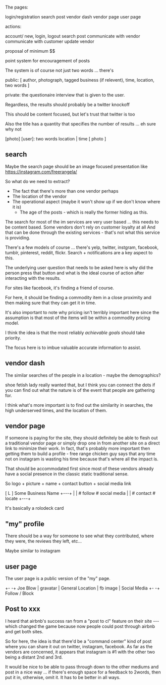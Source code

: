 The pages:

  login/registration
  search
  post
  vendor dash
  vendor page
  user page

actions:
  
  account/ new, login, logout
  search
  post
  communicate with vendor
  communicate with customer
  update vendor

  proposal of minimum $$

point system for encouragement of posts

The system is of course not just two words ... there's

  public:
  [ author, photograph, tagged business (if relevent), time, location, two words ]

  private:
  the questionaire interview that is given to the user.

  Regardless, the results should probably be a twitter knockoff

  This should be content focused, but let's trust that twitter is too

  Also the title has a quantity that specifies the number of results ...
  eh sure why not

  [photo] [user]: two words
          location | time
          [ photo ]
          

## search
Maybe the search page should be an image focused presentation like https://instagram.com/freerangela/

So what do we need to extract?

  * The fact that there's more than one vendor perhaps
  * The location of the vendor
  * The operational aspect (maybe it won't show up if we don't know where it is)
    * The age of the posts - which is really the former hiding as this.

The search for most of the im services are very user based ... this needs
to be content based.  Some vendors don't rely on customer loyalty at all
And that can be done through the existing services - that's not what this service is providing.

There's a few models of course ... there's yelp, twitter, instgram, facebook, tumblr, pinterest, reddit, flickr.  Search + notifications
are a key aspect to this.

The underlying user question that needs to be asked here is why
did the person press that button and what is the ideal course of action
after interacting with the results.

For sites like facebook, it's finding a friend of course.

For here, it should be finding a commodity item in a close proximity
and then making sure that they can get it in time.

It's also important to note why pricing isn't terribly important here
since the assumption is that most of the items will be within a
commodity pricing model.

I think the idea is that the most reliably *achievable goals* should take priority.

The focus here is to imbue valuable accurate information to assist.

## vendor dash
The similar searches of the people in a location - maybe the demographics? 

shoe fetish lady really wanted that, but I think you can connect the dots if you can find out what the nature is of the event
that people are gathering for.

I think what's more important is to find out the similarity in searches, the high underserved times, and the location of them.

## vendor page
If someone is paying for the site, they should definitely be able to flesh out a traditional vendor page or simply drop one in from
another site on a direct link to minimize their work.  In fact, that's probably more important then getting them to build a profile - 
free range chicken guy says that any time not on instagram is wasting his time because that's where all the impact is.  

That should be accommodated first since most of these vendors already have a social presence in the classic static traditional sense.

So logo + picture + name + contact button + social media link

  [ L ] Some Business Name
  +---+
  |   | # follow   # social media
  |   | # contact  # locate
  +---+

It's basically a rolodeck card

## "my" profile
There should be a way for someone to see what they contributed, where they were,
the reviews they left, etc...

Maybe similar to instagram

## user page
The user page is a public version of the "my" page.

  +-        -+ Joe Blow
  | gravatar | General Location
  | fb image | Social Media
  +-        -+ Follow / Block

## Post to xxx

I heard that airbnb's success ran from a "post to cl" feature on their site --- which changed the game because now people could post through
airbnb and get both sites.

So for here, the idea is that there'd be a "command center" kind of post where you can share it out on twitter, instagram, facebook.  As far
as the vendors are concerned, it appears that instagram is #1 with the other two being a distant 2nd and 3rd.

It would be nice to be able to pass through down to the other mediums and post in a nice way ... if there's enough space for a feedback to 2words, then put it in, otherwise, omit it.  It has to be better in all ways.
